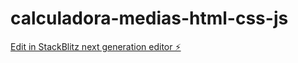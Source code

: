 # calculadora-medias-html-css-js

[Edit in StackBlitz next generation editor ⚡️](https://stackblitz.com/~/github.com/e-rickmatheus/calculadora-medias-html-css-js)